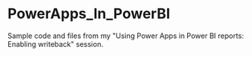 # PowerApps_In_PowerBI
Sample code and files from my "Using Power Apps in Power BI reports: Enabling writeback" session.
